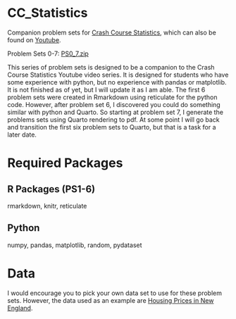 # CC_Statistics
Companion problem sets for [Crash Course Statistics](https://thecrashcourse.com/topic/statistics/), which can also be found on [Youtube](https://www.youtube.com/playlist?list=PL8dPuuaLjXtNM_Y-bUAhblSAdWRnmBUcr).

Problem Sets 0-7: [PS0_7.zip](https://github.com/elisehellwig/CC_Statistics/files/11073390/PS0_7.zip)

This series of problem sets is designed to be a companion to the Crash Course Statistics Youtube video series. It is designed for students who have some experience with python, but no experience with pandas or matplotlib. It is not finished as of yet, but I will update it as I am able. The first 6 problem sets were created in Rmarkdown using reticulate for the python code. However, after problem set 6, I discovered you could do something similar with python and Quarto. So starting at problem set 7, I generate the problems sets using Quarto rendering to pdf. At some point I will go back and transition the first six problem sets to Quarto, but that is a task for a later date.  

# Required Packages

## R Packages (PS1-6)
rmarkdown, knitr, reticulate

## Python
numpy, pandas, matplotlib, random, pydataset

# Data
I would encourage you to pick your own data set to use for these problem sets. However, the data used as an example are [Housing Prices in New England](https://www.kaggle.com/datasets/htagholdings/property-sales).  
